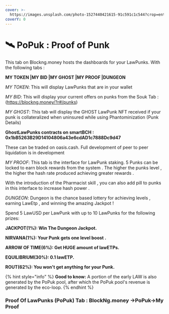 ```yaml
---
cover: >-
  https://images.unsplash.com/photo-1527440421615-91c591c1c544?crop=entropy&cs=srgb&fm=jpg&ixid=MnwxOTcwMjR8MHwxfHNlYXJjaHw4fHxwdW5rfGVufDB8fHx8MTY1MDAxNjIwMg&ixlib=rb-1.2.1&q=85
coverY: 0
---
```


# 🛰 PoPuk : Proof of Punk

This tab on Blockng.money hosts the dashboards for your LawPunks. With the following tabs : 

**MY TOKEN |MY BID |MY GHOST |MY PROOF |DUNGEON**

*MY TOKEN*: 
This will display LawPunks that are in your wallet 

*MY BID*:
This will display your current offers on punks from the Souk Tab :(https://blockng.money/?r#/punks)

*MY GHOST*:
This tab will display the GHOST LawPunk NFT received if your punk is collateralized when uninsured while using Phantominization (Punk Details)
 
**GhostLawPunks contracts on smartBCH : 0x1bB5263B29D14104806a43e6cdAD1c7888Dc9d47**

These can be traded on oasis.cash. Full development of peer to peer liquidation is in development 

*MY PROOF*: 
This tab is the interface for LawPunk staking.  5 Punks can be locked to earn block rewards from the system . The higher the punks level , the higher the hash rate produced achieving greater rewards . 

With the introduction of the Pharmacist skill ,  you can also add pill to punks in this interface to increase hash power . 


*DUNGEON*:
Dungeon is the chance based lottery for achieving levels , earning LawEtp , and winning the amazing Jackpot ! 



Spend 5 LawUSD per LawPunk with up to 10 LawPunks for the following prizes: 

**JACKPOT(1%): Win The Dungeon Jackpot.**

**NIRVANA(1%): Your Punk gets one level boost .**

**ARROW OF TIME(6%): Get HUGE amount of lawETPs.**

**EQUILIBRIUM(30%): 0.1 lawETP.**

**ROUT(62%): You won't get anything for your Punk.**













{% hint style="info" %}
**Good to know:** A portion of the early LAW is also generated by the PoPuk pool, after which the PoPuk pool's revenue is generated by the eco-loop.
{% endhint %}

### Proof Of LawPunks (PoPuk) Tab : BlockNg.money ->PoPuk->My Proof

